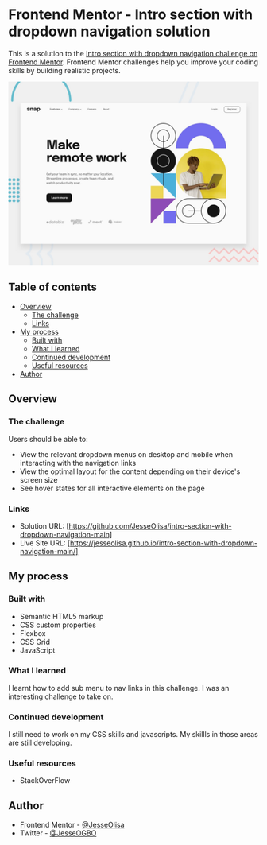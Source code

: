 # Frontend Mentor - Intro section with dropdown navigation solution

This is a solution to the [Intro section with dropdown navigation challenge on Frontend Mentor](https://www.frontendmentor.io/challenges/intro-section-with-dropdown-navigation-ryaPetHE5). Frontend Mentor challenges help you improve your coding skills by building realistic projects. 

![Design preview for the Intro section with dropdown navigation coding challenge](./design/desktop-preview.jpg)
## Table of contents

- [Overview](#overview)
  - [The challenge](#the-challenge)
  - [Links](#links)
- [My process](#my-process)
  - [Built with](#built-with)
  - [What I learned](#what-i-learned)
  - [Continued development](#continued-development)
  - [Useful resources](#useful-resources)
- [Author](#author)


## Overview

### The challenge

Users should be able to:

- View the relevant dropdown menus on desktop and mobile when interacting with the navigation links
- View the optimal layout for the content depending on their device's screen size
- See hover states for all interactive elements on the page


### Links

- Solution URL: [https://github.com/JesseOlisa/intro-section-with-dropdown-navigation-main]
- Live Site URL: [https://jesseolisa.github.io/intro-section-with-dropdown-navigation-main/]

## My process

### Built with

- Semantic HTML5 markup
- CSS custom properties
- Flexbox
- CSS Grid
- JavaScript

### What I learned

I learnt how to add sub menu to nav links in this challenge. I was an interesting challenge to take on.

### Continued development

I still need to work on my CSS skills and javascripts. My skillls in those areas are still developing.

### Useful resources

- StackOverFlow



## Author

- Frontend Mentor - [@JesseOlisa](https://www.frontendmentor.io/profile/JesseOlisa)
- Twitter - [@JesseOGBO](https://www.twitter.com/yourusername)

